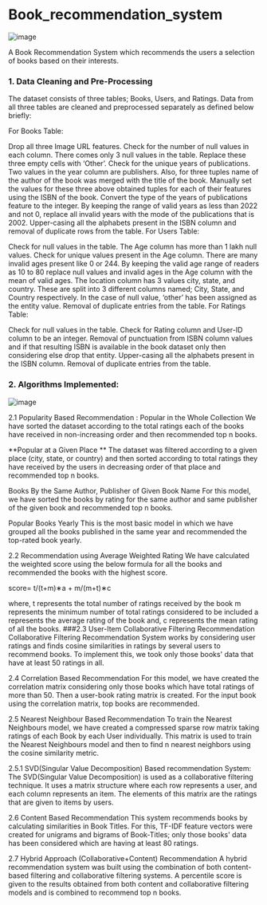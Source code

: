 # Book_recommendation_system


![image](https://user-images.githubusercontent.com/101803400/211798411-c608e4b6-20b6-4a84-b028-5615215a6d6b.png)


A Book Recommendation System which recommends the users a selection of books based on their interests.


### 1. Data Cleaning and Pre-Processing
The dataset consists of three tables; Books, Users, and Ratings. Data from all three tables are cleaned and preprocessed separately as defined below briefly:

For Books Table:

Drop all three Image URL features. Check for the number of null values in each column. There comes only 3 null values in the table. Replace these three empty cells with ‘Other’. Check for the unique years of publications. Two values in the year column are publishers. Also, for three tuples name of the author of the book was merged with the title of the book. Manually set the values for these three above obtained tuples for each of their features using the ISBN of the book. Convert the type of the years of publications feature to the integer. By keeping the range of valid years as less than 2022 and not 0, replace all invalid years with the mode of the publications that is 2002. Upper-casing all the alphabets present in the ISBN column and removal of duplicate rows from the table. For Users Table:

Check for null values in the table. The Age column has more than 1 lakh null values. Check for unique values present in the Age column. There are many invalid ages present like 0 or 244. By keeping the valid age range of readers as 10 to 80 replace null values and invalid ages in the Age column with the mean of valid ages. The location column has 3 values city, state, and country. These are split into 3 different columns named; City, State, and Country respectively. In the case of null value, ‘other’ has been assigned as the entity value. Removal of duplicate entries from the table. For Ratings Table:

Check for null values in the table. Check for Rating column and User-ID column to be an integer. Removal of punctuation from ISBN column values and if that resulting ISBN is available in the book dataset only then considering else drop that entity. Upper-casing all the alphabets present in the ISBN column. Removal of duplicate entries from the table.


 ### 2. Algorithms Implemented:
 
 ![image](https://user-images.githubusercontent.com/101803400/211798617-f0278da3-8f20-4e62-91b7-e84f99c4e42d.png)
 
2.1 Popularity Based Recommendation :
Popular in the Whole Collection We have sorted the dataset according to the total ratings each of the books have received in non-increasing order and then recommended top n books.

**Popular at a Given Place ** The dataset was filtered according to a given place (city, state, or country) and then sorted according to total ratings they have received by the users in decreasing order of that place and recommended top n books.

Books By the Same Author, Publisher of Given Book Name For this model, we have sorted the books by rating for the same author and same publisher of the given book and recommended top n books.

Popular Books Yearly This is the most basic model in which we have grouped all the books published in the same year and recommended the top-rated book yearly.

 2.2 Recommendation using Average Weighted Rating We have calculated the weighted score using the below formula for all the books and recommended the books with the highest score.

score= t/(t+m)∗a + m/(m+t)∗c

where, t represents the total number of ratings received by the book m represents the minimum number of total ratings considered to be included a represents the average rating of the book and, c represents the mean rating of all the books. ###2.3 User-Item Collaborative Filtering Recommendation Collaborative Filtering Recommendation System works by considering user ratings and finds cosine similarities in ratings by several users to recommend books. To implement this, we took only those books' data that have at least 50 ratings in all.

2.4 Correlation Based Recommendation For this model, we have created the correlation matrix considering only those books which have total ratings of more than 50. Then a user-book rating matrix is created. For the input book using the correlation matrix, top books are recommended.

 2.5 Nearest Neighbour Based Recommendation To train the Nearest Neighbours model, we have created a compressed sparse row matrix taking ratings of each Book by each User individually. This matrix is used to train the Nearest Neighbours model and then to find n nearest neighbors using the cosine similarity metric.

2.5.1 SVD(Singular Value Decomposition) Based recommendation System: The SVD(Singular Value Decomposition) is used as a collaborative filtering technique. It uses a matrix structure where each row represents a user, and each column represents an item. The elements of this matrix are the ratings that are given to items by users.

2.6 Content Based Recommendation This system recommends books by calculating similarities in Book Titles. For this, TF-IDF feature vectors were created for unigrams and bigrams of Book-Titles; only those books' data has been considered which are having at least 80 ratings.

2.7 Hybrid Approach (Collaborative+Content) Recommendation A hybrid recommendation system was built using the combination of both content-based filtering and collaborative filtering systems. A percentile score is given to the results obtained from both content and collaborative filtering models and is combined to recommend top n books.
